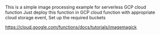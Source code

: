 This is a simple image processing example for serverless GCP cloud function
Just deploy this function in GCP cloud function with appropriate cloud storage event,
Set up the required buckets   

https://cloud.google.com/functions/docs/tutorials/imagemagick